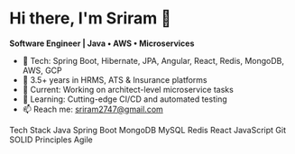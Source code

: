 # Hi there, I'm Sriram 👋

**Software Engineer | Java • AWS • Microservices**

- 🧰 Tech: Spring Boot, Hibernate, JPA, Angular, React, Redis, MongoDB, AWS, GCP
- 💼 3.5+ years in HRMS, ATS & Insurance platforms
- 🔭 Current: Working on architect-level microservice tasks
- 🌱 Learning: Cutting-edge CI/CD and automated testing
- 📫 Reach me: sriram2747@gmail.com


 Tech Stack
Java  Spring Boot  MongoDB  MySQL  Redis  React  JavaScript  Git  SOLID Principles  Agile
